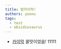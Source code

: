 ```yaml
---
title: 발카이막!
authors: yoonu
tags:
  - test
  - obsidiosaurus
---
```


* [카이막](./yoonu/카이막) 꿀맛이었음! 11111


